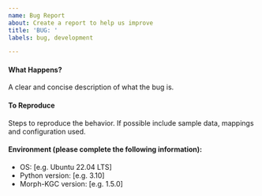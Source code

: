 ```yaml
---
name: Bug Report
about: Create a report to help us improve
title: 'BUG: '
labels: bug, development

---
```


####  What Happens?
A clear and concise description of what the bug is.

#### To Reproduce
Steps to reproduce the behavior. If possible include sample data, mappings and configuration used.

#### Environment (please complete the following information):
 - OS: [e.g. Ubuntu 22.04 LTS]
 - Python version: [e.g. 3.10]
 - Morph-KGC version: [e.g. 1.5.0]
